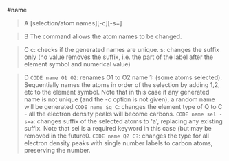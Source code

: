 #name
>A [selection/atom names][-c][-s=]

>B The command allows the atom names to be changed.

>C c: checks if the generated names are unique.
s: changes the suffix only (no value removes the suffix, i.e. the part of the label after the element symbol and numerical value)

>D `CODE name O1 O2`: renames O1 to O2
name 1: (some atoms selected). Sequentially names the atoms in order of the selection by adding 1,2, etc to the element symbol. Note that in this case if any generated name is not unique (and the -c option is not given), a random name will be generated
`CODE name $q C`: changes the element type of Q to C - all the electron density peaks will become carbons.
`CODE name sel -s=a`: changes suffix of the selected atoms to 'a', replacing any existing suffix. Note that sel is a required keyword in this case (but may be removed in the future0.
`CODE name Q? C?`: changes the type for all electron density peaks with single number labels to carbon atoms, preserving the number.
